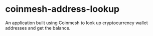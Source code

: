 # coinmesh-address-lookup
An application built using Coinmesh to look up cryptocurrency wallet addresses and get the balance.
